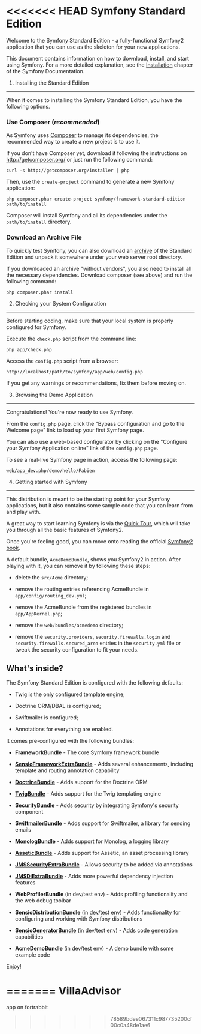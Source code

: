 <<<<<<< HEAD
Symfony Standard Edition
========================

Welcome to the Symfony Standard Edition - a fully-functional Symfony2
application that you can use as the skeleton for your new applications.

This document contains information on how to download, install, and start
using Symfony. For a more detailed explanation, see the [Installation][1]
chapter of the Symfony Documentation.

1) Installing the Standard Edition
----------------------------------

When it comes to installing the Symfony Standard Edition, you have the
following options.

### Use Composer (*recommended*)

As Symfony uses [Composer][2] to manage its dependencies, the recommended way
to create a new project is to use it.

If you don't have Composer yet, download it following the instructions on
http://getcomposer.org/ or just run the following command:

    curl -s http://getcomposer.org/installer | php

Then, use the `create-project` command to generate a new Symfony application:

    php composer.phar create-project symfony/framework-standard-edition path/to/install

Composer will install Symfony and all its dependencies under the
`path/to/install` directory.

### Download an Archive File

To quickly test Symfony, you can also download an [archive][3] of the Standard
Edition and unpack it somewhere under your web server root directory.

If you downloaded an archive "without vendors", you also need to install all
the necessary dependencies. Download composer (see above) and run the
following command:

    php composer.phar install

2) Checking your System Configuration
-------------------------------------

Before starting coding, make sure that your local system is properly
configured for Symfony.

Execute the `check.php` script from the command line:

    php app/check.php

Access the `config.php` script from a browser:

    http://localhost/path/to/symfony/app/web/config.php

If you get any warnings or recommendations, fix them before moving on.

3) Browsing the Demo Application
--------------------------------

Congratulations! You're now ready to use Symfony.

From the `config.php` page, click the "Bypass configuration and go to the
Welcome page" link to load up your first Symfony page.

You can also use a web-based configurator by clicking on the "Configure your
Symfony Application online" link of the `config.php` page.

To see a real-live Symfony page in action, access the following page:

    web/app_dev.php/demo/hello/Fabien

4) Getting started with Symfony
-------------------------------

This distribution is meant to be the starting point for your Symfony
applications, but it also contains some sample code that you can learn from
and play with.

A great way to start learning Symfony is via the [Quick Tour][4], which will
take you through all the basic features of Symfony2.

Once you're feeling good, you can move onto reading the official
[Symfony2 book][5].

A default bundle, `AcmeDemoBundle`, shows you Symfony2 in action. After
playing with it, you can remove it by following these steps:

  * delete the `src/Acme` directory;

  * remove the routing entries referencing AcmeBundle in
    `app/config/routing_dev.yml`;

  * remove the AcmeBundle from the registered bundles in `app/AppKernel.php`;

  * remove the `web/bundles/acmedemo` directory;

  * remove the `security.providers`, `security.firewalls.login` and
    `security.firewalls.secured_area` entries in the `security.yml` file or
    tweak the security configuration to fit your needs.

What's inside?
---------------

The Symfony Standard Edition is configured with the following defaults:

  * Twig is the only configured template engine;

  * Doctrine ORM/DBAL is configured;

  * Swiftmailer is configured;

  * Annotations for everything are enabled.

It comes pre-configured with the following bundles:

  * **FrameworkBundle** - The core Symfony framework bundle

  * [**SensioFrameworkExtraBundle**][6] - Adds several enhancements, including
    template and routing annotation capability

  * [**DoctrineBundle**][7] - Adds support for the Doctrine ORM

  * [**TwigBundle**][8] - Adds support for the Twig templating engine

  * [**SecurityBundle**][9] - Adds security by integrating Symfony's security
    component

  * [**SwiftmailerBundle**][10] - Adds support for Swiftmailer, a library for
    sending emails

  * [**MonologBundle**][11] - Adds support for Monolog, a logging library

  * [**AsseticBundle**][12] - Adds support for Assetic, an asset processing
    library

  * [**JMSSecurityExtraBundle**][13] - Allows security to be added via
    annotations

  * [**JMSDiExtraBundle**][14] - Adds more powerful dependency injection
    features

  * **WebProfilerBundle** (in dev/test env) - Adds profiling functionality and
    the web debug toolbar

  * **SensioDistributionBundle** (in dev/test env) - Adds functionality for
    configuring and working with Symfony distributions

  * [**SensioGeneratorBundle**][15] (in dev/test env) - Adds code generation
    capabilities

  * **AcmeDemoBundle** (in dev/test env) - A demo bundle with some example
    code

Enjoy!

[1]:  http://symfony.com/doc/2.1/book/installation.html
[2]:  http://getcomposer.org/
[3]:  http://symfony.com/download
[4]:  http://symfony.com/doc/2.1/quick_tour/the_big_picture.html
[5]:  http://symfony.com/doc/2.1/index.html
[6]:  http://symfony.com/doc/2.1/bundles/SensioFrameworkExtraBundle/index.html
[7]:  http://symfony.com/doc/2.1/book/doctrine.html
[8]:  http://symfony.com/doc/2.1/book/templating.html
[9]:  http://symfony.com/doc/2.1/book/security.html
[10]: http://symfony.com/doc/2.1/cookbook/email.html
[11]: http://symfony.com/doc/2.1/cookbook/logging/monolog.html
[12]: http://symfony.com/doc/2.1/cookbook/assetic/asset_management.html
[13]: http://jmsyst.com/bundles/JMSSecurityExtraBundle/master
[14]: http://jmsyst.com/bundles/JMSDiExtraBundle/master
[15]: http://symfony.com/doc/2.1/bundles/SensioGeneratorBundle/index.html
=======
VillaAdvisor
============

app on fortrabbit
>>>>>>> 78589bdee067311c987735200cf00c0a48de1ae6
